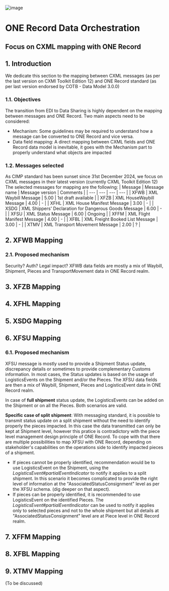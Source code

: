 ![image](https://user-images.githubusercontent.com/58464775/161543622-0c3ea890-b331-4a6b-86b7-fd41b08370eb.png)
# ONE Record Data Orchestration
## Focus on CXML mapping with ONE Record

## 1. Introduction
We dedicate this section to the mapping between CXML messages (as per the last version on CXMl Toolkit Edition 12) and ONE Record standard (as per last version endorsed by COTB - Data Model 3.0.0)

### 1.1. Objectives
The transition from EDI to Data Sharing is highly dependent on the mapping between messages and ONE Record. 
Two main aspects need to be considered:
* Mechanism: Some guidelines may be required to understand how a message can be converted to ONE Record and vice versa.
* Data field mapping: A direct mapping between CXML fields and ONE Record data model is inevitable, it goes with the Mechanism part to properly understand what objects are impacted

### 1.2. Messages selected
As CIMP standard has been sunset since 31st December 2024, we focus on CXML messages in their latest version (currently CXML Toolkit Edition 12)
The selected messages for mapping are the following:
| Message | Message name | Message version | Comments |
| --- | --- | --- | --- |
| XFWB | XML Waybill Message | 5.00 | 1st draft available |
| XFZB | XML HouseWaybill Message | 4.00 | - |
| XFHL | XML House Manifest Message | 3.00 | - |
| XSDG | XML Shippers' Declaration for Dangerous Goods Message | 6.00 | - |
| XFSU | XML Status Message | 6.00 | Ongoing |
| XFFM | XML Flight Manifest Message | 4.00 | - |
| XFBL | XML Freight Booked List Message | 3.00 | - |
| XTMV | XML Transport Movement Message | 2.00 | ? |

## 2. XFWB Mapping
### 2.1. Proposed mechanism
Security? Auth? Legal impact?
XFWB data fields are mostly a mix of Waybill, Shipment, Pieces and TransportMovement data in ONE Record realm.


## 3. XFZB Mapping

## 4. XFHL Mapping

## 5. XSDG Mapping

## 6. XFSU Mapping
### 6.1. Proposed mechanism
XFSU message is mostly used to provide a Shipment Status update, discrepancy details or sometimes to provide complementary Customs information.
In most cases, the Status updates is based on the usage of LogisticsEvents on the Shipment and/or the Pieces. The XFSU data fields are then a mix of Waybill, Shipment, Pieces and LogisticsEvent data in ONE Record realm.

In case of **full shipment** status update, the LogisticsEvents can be added on the Shipment or on all the Pieces. Both scenarios are valid.

**Specific case of split shipment**:
With messaging standard, it is possible to transmit status update on a split shipment without the need to identify properly the pieces impacted. In this case the data transmitted can only be kept at Shipment level, however this pratice is contradictory with the piece level management design principle of ONE Record.
To cope with that there are multiple possibilities to map XFSU with ONE Record, depending on stakeholder's capabilities on the operations side to identify impacted pieces of a shipment.
* If pieces cannot be properly identified, recommendation would be to use LogisticsEvent on the Shipment, using the *LogisticsEvent#partialEventIndicator* to notify it applies to a split shipment. In this scenario it becomes complicated to provide the right level of information at the "AssociatedStatusConsignment" level as per the XFSU schema. (dig deeper on that aspect).
* If pieces can be properly identified, it is recommended to use LogisticsEvent on the identified Pieces. The *LogisticsEvent#partialEventIndicator* can be used to notify it applies only to selected pieces and not to the whole shipment but all details at "AssociatedStatusConsignment" level are at Piece level in ONE Record realm.

## 7. XFFM Mapping

## 8. XFBL Mapping

## 9. XTMV Mapping
(To be discussed)
